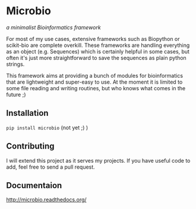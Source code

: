 # Microbio
*a minimalist Bioinformatics framework*  

For most of my use cases, extensive frameworks such as Biopython or scikit-bio are complete overkill. These frameworks are handling everything as an object (e.g. Sequences) which is certainly helpful in some cases, but often it's just more straightforward to save the sequences as plain python strings. 

This framework aims at providing a bunch of modules for bioinformatics that are lightweight and super-easy to use. At the moment it is limited to some file reading and writing routines, but who knows what comes in the future ;) 

## Installation
`pip install microbio` (not yet ;) )

## Contributing
I will extend this project as it serves my projects. If you have useful code to add, feel free to send a pull request. 

## Documentaion
http://microbio.readthedocs.org/
